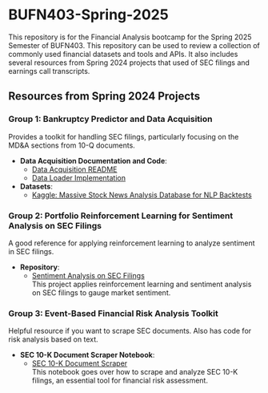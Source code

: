 # BUFN403-Spring-2025

This repository is for the Financial Analysis bootcamp for the Spring 2025 Semester of BUFN403. This repository can be used to review a collection of commonly used financial datasets and tools and APIs. It also includes several resources from Spring 2024 projects that used of SEC filings and earnings call transcripts.


## Resources from Spring 2024 Projects

### Group 1: Bankruptcy Predictor and Data Acquisition
Provides a toolkit for handling SEC filings, particularly focusing on the MD&A sections from 10-Q documents.

- **Data Acquisition Documentation and Code**:  
  - [Data Acquisition README](https://github.com/bufn403/Bankrupcy-Predictor-Group-1/blob/main/src/Data%20Acquisition/README.md)  
  - [Data Loader Implementation](https://github.com/bufn403/Bankrupcy-Predictor-Group-1/blob/main/src/Data%20Acquisition/dataloader.py)
- **Datasets**:  
  - [Kaggle: Massive Stock News Analysis Database for NLP Backtests](https://www.kaggle.com/datasets/miguelaenlle/massive-stock-news-analysis-db-for-nlpbacktests/data)

### Group 2: Portfolio Reinforcement Learning for Sentiment Analysis on SEC Filings
A good reference for applying reinforcement learning to analyze sentiment in SEC filings.

- **Repository**:  
  - [Sentiment Analysis on SEC Filings](https://github.com/bufn403/portfolio-rl/tree/main/sentiment-SEC)  
  This project applies reinforcement learning and sentiment analysis on SEC filings to gauge market sentiment.

### Group 3: Event-Based Financial Risk Analysis Toolkit
Helpful resource if you want to scrape SEC documents. Also has code for risk analysis based on text.

- **SEC 10-K Document Scraper Notebook**:  
  - [SEC 10-K Document Scraper](https://github.com/bufn403/Event-Based-Financial-Risk-Analysis-Toolkit/blob/main/notebooks/SEC10KDocumentScraper.ipynb)  
  This notebook goes over how to scrape and analyze SEC 10-K filings, an essential tool for financial risk assessment.

